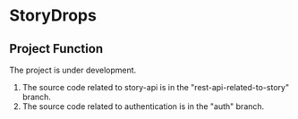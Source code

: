 # StoryDrops

## Project Function

The project is under development.
1.  The source code related to story-api is in the "rest-api-related-to-story" branch. 
2. The source code related to authentication is in the "auth" branch.


